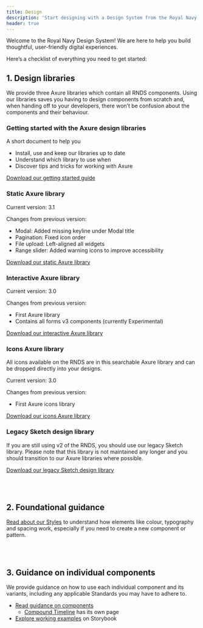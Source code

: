 ```yaml
---
title: Design
description: 'Start designing with a Design System from the Royal Navy.'
header: true
---
```


Welcome to the Royal Navy Design System!
We are here to help you build thoughtful, user-friendly digital experiences.

Here’s a checklist of everything you need to get started:


## 1. Design libraries

We provide three Axure libraries which contain all RNDS components. Using our libraries saves you having to design components from scratch and, when handing off to your developers, there won’t be confusion about the components and their behaviour.


### Getting started with the Axure design libraries

A short document to help you
- Install, use and keep our libraries up to date
- Understand which library to use when
- Discover tips and tricks for working with Axure

[Download our getting started guide](/Getting-started-with-the-RNDS-Axure-libraries.pdf)



### Static Axure library

Current version:
3.1

Changes from previous version:
- Modal: Added missing keyline under Modal title
- Pagination: Fixed icon order
- File upload: Left-aligned all widgets
- Range slider: Added warning icons to improve accessibility

[Download our static Axure library](/RNDS-static-library.rplib)



### Interactive Axure library

Current version:
3.0

Changes from previous version:
- First Axure library
- Contains all forms v3 components (currently Experimental)

[Download our interactive Axure library](/RNDS-dynamic-library.rplib)



### Icons Axure library

All icons available on the RNDS are in this searchable Axure library and can be dropped directly into your designs.

Current version:
3.0

Changes from previous version:
- First Axure icons library

[Download our icons Axure library](/RNDS-icons-library.rplib)



### Legacy Sketch design library

If you are still using v2 of the RNDS, you should use our legacy Sketch library.
Please note that this library is not maintained any longer and you should transition to our Axure libraries where possible.

[Download our legacy Sketch design library](/design-system.sketch)

<br/><br/>

## 2. Foundational guidance

[Read about our Styles](https://docs.royalnavy.io/styles) to understand how elements like colour, typography and spacing work, especially if you need to create a new component or pattern.


<br/><br/>

## 3. Guidance on individual components
  
We provide guidance on how to use each individual component and its variants, including any applicable Standards you may have to adhere to.

- [Read guidance on components](/components)
  - [Compound Timeline](https://timeline.royalnavy.io) has its own page
- [Explore working examples](https://storybook.royalnavy.io) on Storybook
